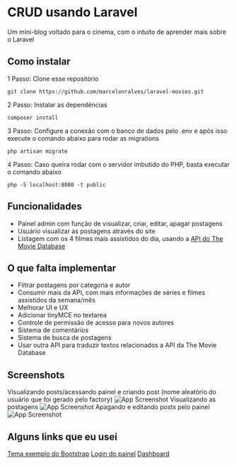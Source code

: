 
# CRUD usando Laravel
Um mini-blog voltado para o cinema, com o intuito de aprender mais sobre o Laravel

## Como instalar
1 Passo: Clone esse repositório
```
git clone https://github.com/marcelonralves/laravel-movies.git
```
2 Passo: Instalar as dependências
```
composer install
```
3 Passo: Configure a conexão com o banco de dados pelo .env e após isso execute o comando abaixo para rodar as migrations
```
php artisan migrate
```
4 Passo: Caso queira rodar com o servidor imbutido do PHP, basta executar o comando abaixo
```
php -S localhost:8080 -t public
```
## Funcionalidades

- Painel admin com função de visualizar, criar, editar, apagar postagens
- Usuário visualizar as postagens através do site
- Listagem com os 4 filmes mais assistidos do dia, usando a [API do The Movie Database](https://www.themoviedb.org/)

## O que falta implementar

- Filtrar postagens por categoria e autor
- Consumir mais da API, com mais informações de séries e filmes assistidos da semana/mês
- Melhorar UI e UX
- Adicionar tinyMCE no textarea
- Controle de permissão de acesso para novos autores
- Sistema de comentários
- Sistema de busca de postagens
- Usar outra API para traduzir textos relacionados a API da The Movie Database

## Screenshots

Visualizando posts/acessando painel e criando post (nome aleatório do usuário que foi gerado pelo factory)
![App Screenshot](https://i.imgur.com/Rl2LAv9.gif)
Visualizando as postagens
![App Screenshot](https://i.imgur.com/HxWvzdD.gif)
Apagando e editando posts pelo painel
![App Screenshot](https://i.imgur.com/hZowvUB.gif)

## Alguns links que eu usei
[Tema exemplo do Bootstrap](https://getbootstrap.com/docs/4.0/examples/blog/)
[Login do painel](https://getbootstrap.com/docs/4.0/examples/sign-in/)
[Dashboard](https://getbootstrap.com/docs/5.1/examples/dashboard/)
